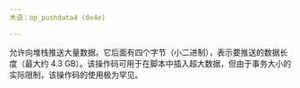 ```yaml
---
术语：op_pushdata4 (0x4e)

---
```

允许向堆栈推送大量数据。它后面有四个字节（小二进制），表示要推送的数据长度（最大约 4.3 GB）。该操作码可用于在脚本中插入超大数据，但由于事务大小的实际限制，该操作码的使用极为罕见。